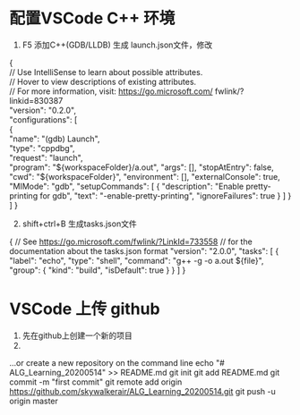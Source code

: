 # 配置VSCode C++ 环境
1. F5  添加C++(GDB/LLDB) 
生成 launch.json文件，修改

{  
    // Use IntelliSense to learn about possible attributes.  
    // Hover to view descriptions of existing attributes.  
    // For more information, visit: https://go.microsoft.com/  fwlink/?linkid=830387  
    "version": "0.2.0",  
    "configurations": [  
        {  
            "name": "(gdb) Launch",  
            "type": "cppdbg",  
            "request": "launch",  
            "program": "${workspaceFolder}/a.out",  
            "args": [],  
            "stopAtEntry": false,
            "cwd": "${workspaceFolder}",
            "environment": [],
            "externalConsole": true,
            "MIMode": "gdb",
            "setupCommands": [
                {
                    "description": "Enable pretty-printing for gdb",
                    "text": "-enable-pretty-printing",
                    "ignoreFailures": true
                }
            ]
        }
    ]
}


2. shift+ctrl+B 生成tasks.json文件

{
    // See https://go.microsoft.com/fwlink/?LinkId=733558
    // for the documentation about the tasks.json format
    "version": "2.0.0",
    "tasks": [
        {
            "label": "echo",
            "type": "shell",
            "command": "g++ -g -o a.out ${file}",
            "group": {
                "kind": "build",
                "isDefault": true
            }
        }
    ]
}


# VSCode 上传 github
1. 先在github上创建一个新的项目
2. 
…or create a new repository on the command line
echo "# ALG_Learning_20200514" >> README.md
git init
git add README.md
git commit -m "first commit"
git remote add origin https://github.com/skywalkerair/ALG_Learning_20200514.git
git push -u origin master